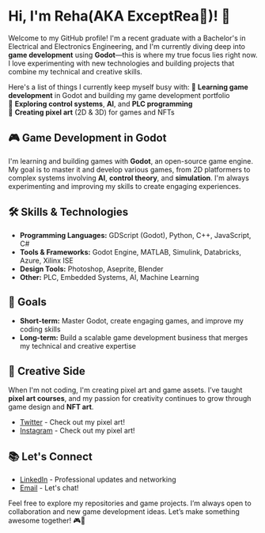 # Hi, I'm Reha(AKA ExceptRea🎨)! 👋

Welcome to my GitHub profile! I'm a recent graduate with a Bachelor's in Electrical and Electronics Engineering, and I'm currently diving deep into **game development** using **Godot**—this is where my true focus lies right now. I love experimenting with new technologies and building projects that combine my technical and creative skills.

Here's a list of things I currently keep myself busy with:
🌱 **Learning game development** in Godot and building my game development portfolio  
💼 **Exploring control systems**, **AI**, and **PLC programming**  
🎨 **Creating pixel art** (2D & 3D) for games and NFTs

## 🎮 Game Development in Godot
I'm learning and building games with **Godot**, an open-source game engine. My goal is to master it and develop various games, from 2D platformers to complex systems involving **AI**, **control theory**, and **simulation**. I'm always experimenting and improving my skills to create engaging experiences.

## 🛠️ Skills & Technologies
- **Programming Languages:** GDScript (Godot), Python, C++, JavaScript, C#
- **Tools & Frameworks:** Godot Engine, MATLAB, Simulink, Databricks, Azure, Xilinx ISE
- **Design Tools:** Photoshop, Aseprite, Blender
- **Other:** PLC, Embedded Systems, AI, Machine Learning

## 🚀 Goals
- **Short-term:** Master Godot, create engaging games, and improve my coding skills  
- **Long-term:** Build a scalable game development business that merges my technical and creative expertise

## 🎨 Creative Side
When I'm not coding, I'm creating pixel art and game assets. I’ve taught **pixel art courses**, and my passion for creativity continues to grow through game design and **NFT art**.

- [Twitter](https://twitter.com/exceptrea) - Check out my pixel art!
- [Instagram](https://instagram.com/exceptrea) - Check out my pixel art!

## 📚 Let's Connect
- [LinkedIn](https://www.linkedin.com/in/metinrehaermetin/) - Professional updates and networking  
- [Email](mailto:rehawild@gmail.com) - Let's chat!

Feel free to explore my repositories and game projects. I’m always open to collaboration and new game development ideas. Let’s make something awesome together! 🎮🌟
